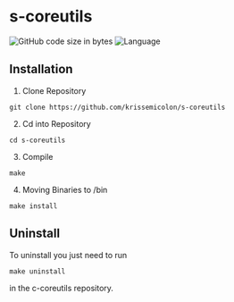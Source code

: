 # s-coreutils  
![GitHub code size in bytes](https://img.shields.io/github/languages/code-size/krissemicolon/s-coreutils)
![Language](https://img.shields.io/badge/language-C-lightgrey)

## Installation  
1. Clone Repository  
```
git clone https://github.com/krissemicolon/s-coreutils
```
2. Cd into Repository    
```
cd s-coreutils
```
3. Compile  
```
make
```
4. Moving Binaries to /bin  
```
make install
```

## Uninstall  
To uninstall you just need to run  
```
make uninstall
```
in the c-coreutils repository.
